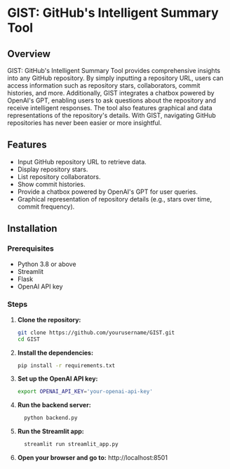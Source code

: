 # GIST: GitHub's Intelligent Summary Tool

## Overview

GIST: GitHub's Intelligent Summary Tool provides comprehensive insights into any GitHub repository. By simply inputting a repository URL, users can access information such as repository stars, collaborators, commit histories, and more. Additionally, GIST integrates a chatbox powered by OpenAI's GPT, enabling users to ask questions about the repository and receive intelligent responses. The tool also features graphical and data representations of the repository's details. With GIST, navigating GitHub repositories has never been easier or more insightful.

## Features

- Input GitHub repository URL to retrieve data.
- Display repository stars.
- List repository collaborators.
- Show commit histories.
- Provide a chatbox powered by OpenAI's GPT for user queries.
- Graphical representation of repository details (e.g., stars over time, commit frequency).


## Installation

### Prerequisites
- Python 3.8 or above
- Streamlit
- Flask
- OpenAI API key

### Steps

1. **Clone the repository:**
   ```bash
   git clone https://github.com/yourusername/GIST.git
   cd GIST  
2. **Install the dependencies:**
   ```bash
   pip install -r requirements.txt
3. **Set up the OpenAI API key:**
   ```bash
   export OPENAI_API_KEY='your-openai-api-key'
4. **Run the backend server:**
   ```bash
     python backend.py
5. **Run the Streamlit app:**
   ```bash
     streamlit run streamlit_app.py
6. **Open your browser and go to:** http://localhost:8501
